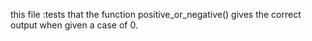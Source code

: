 this file :tests that the function positive_or_negative() gives the correct output when given a case of 0.
